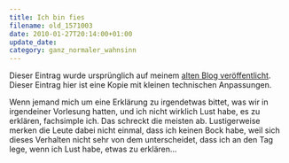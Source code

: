 ```yaml
---
title: Ich bin fies
filename: old_1571003
date: 2010-01-27T20:14:00+01:00
update_date:
category: ganz_normaler_wahnsinn
---
```

Dieser Eintrag wurde ursprünglich auf meinem [alten Blog veröffentlicht](https://stu.blogger.de/stories/1571003/). Dieser Eintrag hier ist eine Kopie mit kleinen technischen Anpassungen.

Wenn jemand mich um eine Erklärung zu irgendetwas bittet, was wir in irgendeiner Vorlesung hatten, und ich nicht wirklich Lust habe, es zu erklären, fachsimple ich. Das schreckt die meisten ab. Lustigerweise merken die Leute dabei nicht einmal, dass ich keinen Bock habe, weil sich dieses Verhalten nicht sehr von dem unterscheidet, dass ich an den Tag lege, wenn ich Lust habe, etwas zu erklären...
